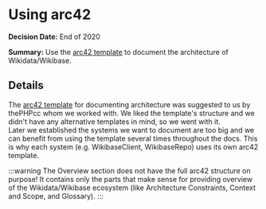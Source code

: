 # Using arc42

**Decision Date:** End of 2020

**Summary:** Use the [arc42 template](https://docs.arc42.org/home/) to document the architecture of Wikidata/Wikibase.

## Details

The [arc42 template](https://docs.arc42.org/home/) for documenting architecture was suggested to us by thePHPcc whom we worked with.
We liked the template's structure and we didn't have any alternative templates in mind, so we went with it.  
Later we established the systems we want to document are too big and we can benefit from using the template several times throughout the docs. This is why each system (e.g. WikibaseClient, WikibaseRepo) uses its own arc42 template.

:::warning
The Overview section does not have the full arc42 structure on purpose! It contains only the parts that make sense for providing overview of the Wikidata/Wikibase ecosystem (like Architecture Constraints, Context and Scope, and Glossary).
:::

